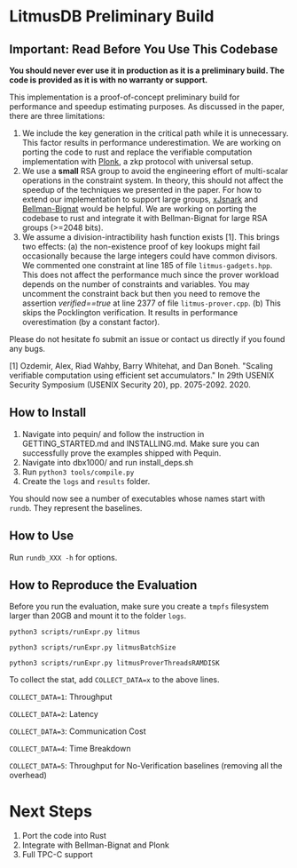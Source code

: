 # LitmusDB Preliminary Build

## Important: Read Before You Use This Codebase

**You should never ever use it in production as it is a preliminary build. The code is provided as it is with no warranty or support.**

This implementation is a proof-of-concept preliminary build for performance and speedup estimating purposes. As discussed in the paper, there are three limitations:

1. We include the key generation in the critical path while it is unnecessary. This factor results in performance underestimation. We are working on porting the code to rust and replace the verifiable computation implementation with [Plonk](https://eprint.iacr.org/2019/953.pdf), a zkp protocol with universal setup. 
2. We use a **small** RSA group to avoid the engineering effort of multi-scalar operations in the constraint system. In theory, this should not affect the speedup of the techniques we presented in the paper. For how to extend our implementation to support large groups, [xJsnark](https://github.com/akosba/xjsnark) and [Bellman-Bignat](https://github.com/alex-ozdemir/bellman-bignat) would be helpful. We are working on porting the codebase to rust and integrate it with Bellman-Bignat for large RSA groups (>=2048 bits).
3. We assume a division-intractibility hash function exists [1]. This brings two effects: (a) the non-existence proof of key lookups might fail occasionally because the large integers could have common divisors. We commented one constraint at line 185 of file `litmus-gadgets.hpp`. This does not affect the performance much since the prover workload depends on the number of constraints and variables. You may uncomment the constraint back but then you need to remove the assertion *verified==true* at line 2377 of file `litmus-prover.cpp`. (b) This skips the Pocklington verification. It results in performance overestimation (by a constant factor).

Please do not hesitate fo submit an issue or contact us directly if you found any bugs.

[1] Ozdemir, Alex, Riad Wahby, Barry Whitehat, and Dan Boneh. "Scaling verifiable computation using efficient set accumulators." In 29th USENIX Security Symposium (USENIX Security 20), pp. 2075-2092. 2020.

## How to Install

1. Navigate into pequin/ and follow the instruction in GETTING_STARTED.md and INSTALLING.md. Make sure you can successfully prove the examples shipped with Pequin.
2. Navigate into dbx1000/ and run install_deps.sh
3. Run `python3 tools/compile.py`
4. Create the `logs` and `results` folder.

You should now see a number of executables whose names start with `rundb`. They represent the baselines.

## How to Use

Run `rundb_XXX -h` for options.

## How to Reproduce the Evaluation

Before you run the evaluation, make sure you create a `tmpfs` filesystem larger than 20GB and mount it to the folder `logs`.

`python3 scripts/runExpr.py litmus`

`python3 scripts/runExpr.py litmusBatchSize`

`python3 scripts/runExpr.py litmusProverThreadsRAMDISK`

To collect the stat, add `COLLECT_DATA=x` to the above lines.

`COLLECT_DATA=1`: Throughput

`COLLECT_DATA=2`: Latency

`COLLECT_DATA=3`: Communication Cost

`COLLECT_DATA=4`: Time Breakdown

`COLLECT_DATA=5`: Throughput for No-Verification baselines (removing all the overhead)

# Next Steps

1. Port the code into Rust
2. Integrate with Bellman-Bignat and Plonk
3. Full TPC-C support
